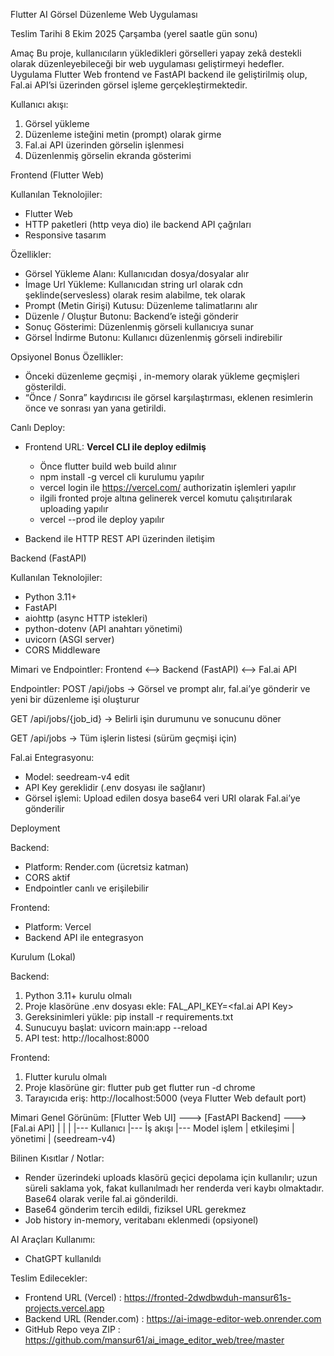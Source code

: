 Flutter AI Görsel Düzenleme Web Uygulaması

Teslim Tarihi
8 Ekim 2025 Çarşamba (yerel saatle gün sonu)

Amaç
Bu proje, kullanıcıların yükledikleri görselleri yapay zekâ destekli olarak düzenleyebileceği bir web uygulaması geliştirmeyi hedefler.
Uygulama Flutter Web frontend ve FastAPI backend ile geliştirilmiş olup, Fal.ai API’si üzerinden görsel işleme gerçekleştirmektedir.

Kullanıcı akışı:
1. Görsel yükleme
2. Düzenleme isteğini metin (prompt) olarak girme
3. Fal.ai API üzerinden görselin işlenmesi
4. Düzenlenmiş görselin ekranda gösterimi

Frontend (Flutter Web)

Kullanılan Teknolojiler:
- Flutter Web
- HTTP paketleri (http veya dio) ile backend API çağrıları
- Responsive tasarım

Özellikler:
- Görsel Yükleme Alanı: Kullanıcıdan dosya/dosyalar alır
- İmage Url Yükleme: Kullanıcıdan string url olarak cdn şeklinde(servesless) olarak resim alabilme, tek olarak
- Prompt (Metin Girişi) Kutusu: Düzenleme talimatlarını alır
- Düzenle / Oluştur Butonu: Backend’e isteği gönderir
- Sonuç Gösterimi: Düzenlenmiş görseli kullanıcıya sunar
- Görsel İndirme Butonu: Kullanıcı düzenlenmiş görseli indirebilir

Opsiyonel Bonus Özellikler:
- Önceki düzenleme geçmişi , in-memory olarak yükleme geçmişleri gösterildi.
- “Önce / Sonra” kaydırıcısı ile görsel karşılaştırması, eklenen resimlerin önce ve sonrası yan yana getirildi.

Canlı Deploy:
- Frontend URL: **Vercel CLI ile deploy edilmiş**
  * Önce flutter build web build alınır
  * npm install -g vercel cli kurulumu yapılır 
  * vercel login ile https://vercel.com/ authorizatin işlemleri yapılır
  * ilgili fronted proje altına gelinerek vercel komutu çalışıtırılarak uploading yapılır
  * vercel --prod ile deploy yapılır

- Backend ile HTTP REST API üzerinden iletişim

Backend (FastAPI)

Kullanılan Teknolojiler:
- Python 3.11+
- FastAPI
- aiohttp (async HTTP istekleri)
- python-dotenv (API anahtarı yönetimi)
- uvicorn (ASGI server)
- CORS Middleware

Mimari ve Endpointler:
Frontend <--> Backend (FastAPI) <--> Fal.ai API

Endpointler:
POST /api/jobs
→ Görsel ve prompt alır, fal.ai’ye gönderir ve yeni bir düzenleme işi oluşturur

GET /api/jobs/{job_id}
→ Belirli işin durumunu ve sonucunu döner

GET /api/jobs
→ Tüm işlerin listesi (sürüm geçmişi için)

Fal.ai Entegrasyonu:
- Model: seedream-v4 edit
- API Key gereklidir (.env dosyası ile sağlanır)
- Görsel işlemi: Upload edilen dosya base64 veri URI olarak Fal.ai’ye gönderilir

Deployment

Backend:
- Platform: Render.com (ücretsiz katman)
- CORS aktif
- Endpointler canlı ve erişilebilir

Frontend:
- Platform: Vercel
- Backend API ile entegrasyon

Kurulum (Lokal)

Backend:
1. Python 3.11+ kurulu olmalı
2. Proje klasörüne .env dosyası ekle:
   FAL_API_KEY=<fal.ai API Key>
3. Gereksinimleri yükle:
   pip install -r requirements.txt
4. Sunucuyu başlat:
   uvicorn main:app --reload
5. API test: http://localhost:8000

Frontend:
1. Flutter kurulu olmalı
2. Proje klasörüne gir:
   flutter pub get
   flutter run -d chrome
3. Tarayıcıda eriş: http://localhost:5000 (veya Flutter Web default port)

Mimari Genel Görünüm:
[Flutter Web UI] ---> [FastAPI Backend] ---> [Fal.ai API]
      |                    |                     |
      |--- Kullanıcı        |--- İş akışı       |--- Model işlem
      |    etkileşimi       |    yönetimi       |    (seedream-v4)

Bilinen Kısıtlar / Notlar:
- Render üzerindeki uploads klasörü geçici depolama için kullanılır; uzun süreli saklama yok,
fakat kullanılmadı her renderda veri kaybı olmaktadır. Base64 olarak verile fal.ai gönderildi.
- Base64 gönderim tercih edildi, fiziksel URL gerekmez
- Job history in-memory, veritabanı eklenmedi (opsiyonel)  

AI Araçları Kullanımı:
- ChatGPT kullanıldı 

Teslim Edilecekler:
- Frontend URL (Vercel) :  https://fronted-2dwdbwduh-mansur61s-projects.vercel.app
- Backend URL (Render.com) : https://ai-image-editor-web.onrender.com
- GitHub Repo veya ZIP : https://github.com/mansur61/ai_image_editor_web/tree/master
 

